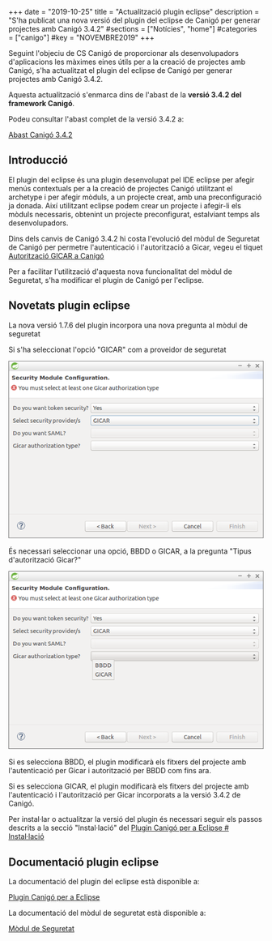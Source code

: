 +++
date        = "2019-10-25"
title       = "Actualització plugin eclipse"
description = "S'ha publicat una nova versió del plugin del eclipse de Canigó per generar projectes amb Canigó 3.4.2"
#sections    = ["Notícies", "home"]
#categories  = ["canigo"]
#key         = "NOVEMBRE2019"
+++

Seguint l'objeciu de CS Canigó de proporcionar als desenvolupadors d'aplicacions les màximes eines útils per a la creació de projectes amb Canigó, s'ha actualitzat el plugin del eclipse de Canigó per generar projectes amb Canigó 3.4.2.

Aquesta actualització s'enmarca dins de l'abast de la **versió 3.4.2 del framework Canigó**.

Podeu consultar l'abast complet de la versió 3.4.2 a:

[Abast Canigó 3.4.2](https://cstd.ctti.gencat.cat/jiracstd/issues/?jql=project%20%3D%20CAN%20AND%20fixVersion%20%3D%203.4.2)

## Introducció

El plugin del eclipse és una plugin desenvolupat pel IDE eclipse per afegir menús contextuals per a la creació de projectes Canigó utilitzant el archetype i per afegir mòduls, a un projecte creat, amb una preconfiguració ja donada. Així utilitzant eclipse podem crear un projecte i afegir-li els mòduls necessaris, obtenint un projecte preconfigurat, estalviant temps als desenvolupadors.

Dins dels canvis de Canigó 3.4.2 hi costa l'evolució del mòdul de Seguretat de Canigó per permetre l'autenticació i l'autorització a Gicar, vegeu el tiquet [Autorització GICAR a Canigó](https://cstd.ctti.gencat.cat/jiracstd/browse/CAN-2383)

Per a facilitar l'utilització d'aquesta nova funcionalitat del mòdul de Seguretat, s'ha modificar el plugin de Canigó per l'eclipse.

## Novetats plugin eclipse

La nova versió 1.7.6 del plugin incorpora una nova pregunta al mòdul de seguretat

Si s'ha seleccionat l'opció "GICAR" com a proveidor de seguretat

![](/images/news/Security_module_configuration_1_7_6.png)

És necessari seleccionar una opció, BBDD o GICAR, a la pregunta "Tipus d'autorització Gicar?"

![](/images/news/Gicar_athorization_type.png)

Si es selecciona BBDD, el plugin modificarà els fitxers del projecte amb l'autenticació per Gicar i autorització per BBDD com fins ara.

Si es selecciona GICAR, el plugin modificarà els fitxers del projecte amb l'autenticació i l'autorització per Gicar incorporats a la versió 3.4.2 de Canigó.

Per instal·lar o actualitzar la versió del plugin és necessari seguir els passos descrits a la secció "Instal·lació" del [Plugin Canigó per a Eclipse # Instal·lació](/canigo-download-related/plugin-canigo/#instal-lació)

## Documentació plugin eclipse

La documentació del plugin del eclipse està disponible a:

[Plugin Canigó per a Eclipse](/canigo-download-related/plugin-canigo/)

La documentació del mòdul de seguretat està disponible a:

[Mòdul de Seguretat](/canigo-documentacio-versions-3x-core/modul-seguretat/)
